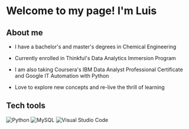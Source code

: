 # Welcome to my page! I'm Luis

## About me

- I have a bachelor's and master's degrees in Chemical Engineering

- Currently enrolled in Thinkful's Data Analytics Immersion Program 

- I am also taking Coursera's IBM Data Analyst Professional Certificate and Google IT Automation with Python

- Love to explore new concepts and re-live the thrill of learning

## Tech tools

![Python](https://img.shields.io/badge/-Python-333333?style=flat&logo=python)
![MySQL](https://img.shields.io/badge/-MySQL-333333?style=flat&logo=mysql)
![Visual Studio Code](https://img.shields.io/badge/-Visual%20Studio%20Code-333333?style=flat&logo=visual-studio-code&logoColor=007ACC)
